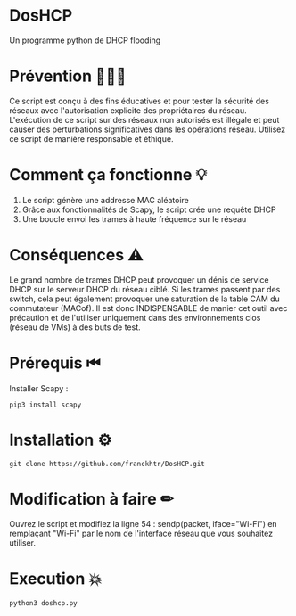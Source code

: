 # DosHCP 
Un programme python de DHCP flooding

# Prévention 👨🏻‍🏫
Ce script est conçu à des fins éducatives et pour tester la sécurité des réseaux avec l'autorisation explicite des propriétaires du réseau. L'exécution de ce script sur des réseaux non autorisés est illégale et peut causer des perturbations significatives dans les opérations réseau. Utilisez ce script de manière responsable et éthique.

# Comment ça fonctionne 💡
1) Le script génère une addresse MAC aléatoire
2) Grâce aux fonctionnalités de Scapy, le script crée une requête DHCP
3) Une boucle envoi les trames à haute fréquence sur le réseau

# Conséquences ⚠
Le grand nombre de trames DHCP peut provoquer un dénis de service DHCP sur le serveur DHCP du réseau ciblé.
Si les trames passent par des switch, cela peut également provoquer une saturation de la table CAM du commutateur (MACof).
Il est donc INDISPENSABLE de manier cet outil avec précaution et de l'utiliser uniquement dans des environnements clos (réseau de VMs) à des buts de test.


# Prérequis ⏮
Installer Scapy :
    
    pip3 install scapy

# Installation ⚙

    git clone https://github.com/franckhtr/DosHCP.git

# Modification à faire ✏
Ouvrez le script et modifiez la ligne 54 : sendp(packet, iface="Wi-Fi") en remplaçant "Wi-Fi" par le nom de l'interface réseau que vous souhaitez utiliser. 

# Execution 💥

    python3 doshcp.py
